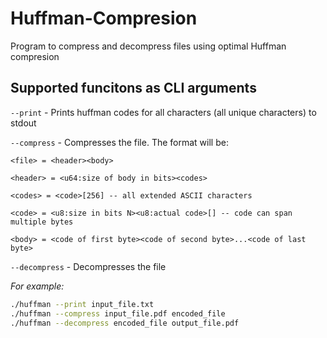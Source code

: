 # Huffman-Compresion

Program to compress and decompress files using optimal Huffman compresion

## Supported funcitons as CLI arguments
`--print` - Prints huffman codes for all characters (all unique characters) to stdout

`--compress` - Compresses the file. The format will be:
```
<file> = <header><body>

<header> = <u64:size of body in bits><codes>

<codes> = <code>[256] -- all extended ASCII characters

<code> = <u8:size in bits N><u8:actual code>[] -- code can span multiple bytes

<body> = <code of first byte><code of second byte>...<code of last byte>
```
`--decompress` - Decompresses the file

*For example:*

```Bash
./huffman --print input_file.txt
./huffman --compress input_file.pdf encoded_file 
./huffman --decompress encoded_file output_file.pdf
```
